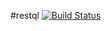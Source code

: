 #restql
[![Build Status](https://travis-ci.org/jhuang78/restify.svg)](https://travis-ci.org/jhuang78/restql) 



